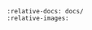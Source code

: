 ```{include} ../../../../Starter/BasicConsole/README.md
:relative-docs: docs/
:relative-images:
```
